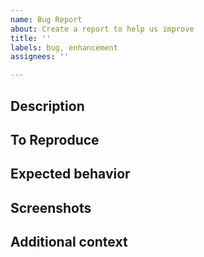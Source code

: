 ```yaml
---
name: Bug Report
about: Create a report to help us improve
title: ''
labels: bug, enhancement
assignees: ''

---
```


## Description


## To Reproduce


## Expected behavior


## Screenshots


## Additional context
